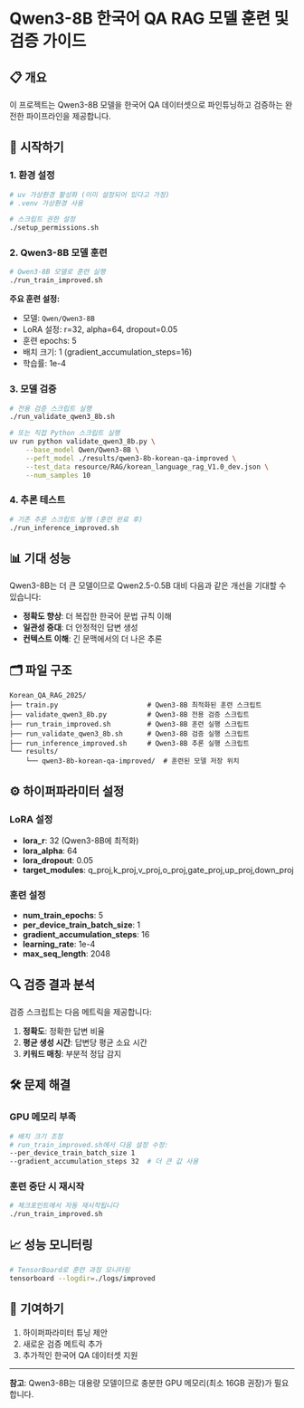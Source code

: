 # Qwen3-8B 한국어 QA RAG 모델 훈련 및 검증 가이드

## 📋 개요

이 프로젝트는 Qwen3-8B 모델을 한국어 QA 데이터셋으로 파인튜닝하고 검증하는 완전한 파이프라인을 제공합니다.

## 🚀 시작하기

### 1. 환경 설정

```bash
# uv 가상환경 활성화 (이미 설정되어 있다고 가정)
# .venv 가상환경 사용

# 스크립트 권한 설정
./setup_permissions.sh
```

### 2. Qwen3-8B 모델 훈련

```bash
# Qwen3-8B 모델로 훈련 실행
./run_train_improved.sh
```

**주요 훈련 설정:**
- 모델: `Qwen/Qwen3-8B`
- LoRA 설정: r=32, alpha=64, dropout=0.05
- 훈련 epochs: 5
- 배치 크기: 1 (gradient_accumulation_steps=16)
- 학습률: 1e-4

### 3. 모델 검증

```bash
# 전용 검증 스크립트 실행
./run_validate_qwen3_8b.sh

# 또는 직접 Python 스크립트 실행
uv run python validate_qwen3_8b.py \
    --base_model Qwen/Qwen3-8B \
    --peft_model ./results/qwen3-8b-korean-qa-improved \
    --test_data resource/RAG/korean_language_rag_V1.0_dev.json \
    --num_samples 10
```

### 4. 추론 테스트

```bash
# 기존 추론 스크립트 실행 (훈련 완료 후)
./run_inference_improved.sh
```

## 📊 기대 성능

Qwen3-8B는 더 큰 모델이므로 Qwen2.5-0.5B 대비 다음과 같은 개선을 기대할 수 있습니다:

- **정확도 향상**: 더 복잡한 한국어 문법 규칙 이해
- **일관성 증대**: 더 안정적인 답변 생성
- **컨텍스트 이해**: 긴 문맥에서의 더 나은 추론

## 🗂️ 파일 구조

```
Korean_QA_RAG_2025/
├── train.py                      # Qwen3-8B 최적화된 훈련 스크립트
├── validate_qwen3_8b.py          # Qwen3-8B 전용 검증 스크립트
├── run_train_improved.sh         # Qwen3-8B 훈련 실행 스크립트
├── run_validate_qwen3_8b.sh      # Qwen3-8B 검증 실행 스크립트
├── run_inference_improved.sh     # Qwen3-8B 추론 실행 스크립트
└── results/
    └── qwen3-8b-korean-qa-improved/  # 훈련된 모델 저장 위치
```

## ⚙️ 하이퍼파라미터 설정

### LoRA 설정
- **lora_r**: 32 (Qwen3-8B에 최적화)
- **lora_alpha**: 64
- **lora_dropout**: 0.05
- **target_modules**: q_proj,k_proj,v_proj,o_proj,gate_proj,up_proj,down_proj

### 훈련 설정
- **num_train_epochs**: 5
- **per_device_train_batch_size**: 1
- **gradient_accumulation_steps**: 16
- **learning_rate**: 1e-4
- **max_seq_length**: 2048

## 🔍 검증 결과 분석

검증 스크립트는 다음 메트릭을 제공합니다:

1. **정확도**: 정확한 답변 비율
2. **평균 생성 시간**: 답변당 평균 소요 시간
3. **키워드 매칭**: 부분적 정답 감지

## 🛠️ 문제 해결

### GPU 메모리 부족
```bash
# 배치 크기 조정
# run_train_improved.sh에서 다음 설정 수정:
--per_device_train_batch_size 1
--gradient_accumulation_steps 32  # 더 큰 값 사용
```

### 훈련 중단 시 재시작
```bash
# 체크포인트에서 자동 재시작됩니다
./run_train_improved.sh
```

## 📈 성능 모니터링

```bash
# TensorBoard로 훈련 과정 모니터링
tensorboard --logdir=./logs/improved
```

## 🤝 기여하기

1. 하이퍼파라미터 튜닝 제안
2. 새로운 검증 메트릭 추가
3. 추가적인 한국어 QA 데이터셋 지원

---

**참고**: Qwen3-8B는 대용량 모델이므로 충분한 GPU 메모리(최소 16GB 권장)가 필요합니다. 